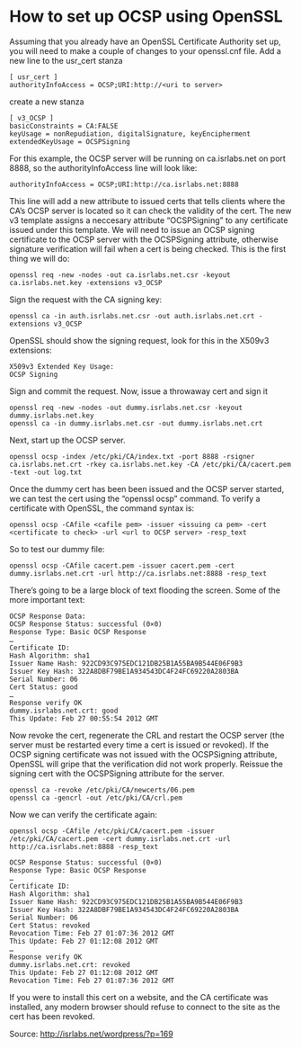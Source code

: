 How to set up OCSP using OpenSSL
================================

Assuming that you already have an OpenSSL Certificate Authority set up, you will need to make a couple of changes to your openssl.cnf file. Add a new line to the usr_cert stanza

	[ usr_cert ]
	authorityInfoAccess = OCSP;URI:http://<uri to server>

create a new stanza

	[ v3_OCSP ]
	basicConstraints = CA:FALSE
	keyUsage = nonRepudiation, digitalSignature, keyEncipherment
	extendedKeyUsage = OCSPSigning

For this example, the OCSP server will be running on ca.isrlabs.net on port 8888, so the authorityInfoAccess line will look like:

	authorityInfoAccess = OCSP;URI:http://ca.isrlabs.net:8888

This line will add a new attribute to issued certs that tells clients where the CA’s OCSP server is located so it can check the validity of the cert. The new v3 template assigns a neccesary attribute “OCSPSigning” to any certificate issued under this template. We will need to issue an OCSP signing certificate to the OCSP server with the OCSPSigning attribute, otherwise signature verification will fail when a cert is being checked. This is the first thing we will do:

	openssl req -new -nodes -out ca.isrlabs.net.csr -keyout ca.isrlabs.net.key -extensions v3_OCSP

Sign the request with the CA signing key:

	openssl ca -in auth.isrlabs.net.csr -out auth.isrlabs.net.crt -extensions v3_OCSP

OpenSSL should show the signing request, look for this in the X509v3 extensions:

	X509v3 Extended Key Usage:
	OCSP Signing

Sign and commit the request. Now, issue a throwaway cert and sign it

	openssl req -new -nodes -out dummy.isrlabs.net.csr -keyout dummy.isrlabs.net.key
	openssl ca -in dummy.isrlabs.net.csr -out dummy.isrlabs.net.crt

Next, start up the OCSP server.

	openssl ocsp -index /etc/pki/CA/index.txt -port 8888 -rsigner ca.isrlabs.net.crt -rkey ca.isrlabs.net.key -CA /etc/pki/CA/cacert.pem -text -out log.txt

Once the dummy cert has been been issued and the OCSP server started, we can test the cert using the “openssl ocsp” command. To verify a certificate with OpenSSL, the command syntax is:

	openssl ocsp -CAfile <cafile pem> -issuer <issuing ca pem> -cert <certificate to check> -url <url to OCSP server> -resp_text

So to test our dummy file:

	openssl ocsp -CAfile cacert.pem -issuer cacert.pem -cert dummy.isrlabs.net.crt -url http://ca.isrlabs.net:8888 -resp_text

There’s going to be a large block of text flooding the screen. Some of the more important text:

	OCSP Response Data:
	OCSP Response Status: successful (0×0)
	Response Type: Basic OCSP Response
	…
	Certificate ID:
	Hash Algorithm: sha1
	Issuer Name Hash: 922CD93C975EDC121DB25B1A55BA9B544E06F9B3
	Issuer Key Hash: 322A8DBF79BE1A934543DC4F24FC69220A2803BA
	Serial Number: 06
	Cert Status: good
	…
	Response verify OK
	dummy.isrlabs.net.crt: good
	This Update: Feb 27 00:55:54 2012 GMT

Now revoke the cert, regenerate the CRL and restart the OCSP server (the server must be restarted every time a cert is issued or revoked). If the OCSP signing certificate was not issued with the OCSPSigning attribute, OpenSSL will gripe that the verification did not work properly. Reissue the signing cert with the OCSPSigning attribute for the server.

	openssl ca -revoke /etc/pki/CA/newcerts/06.pem
	openssl ca -gencrl -out /etc/pki/CA/crl.pem

Now we can verify the certificate again:

	openssl ocsp -CAfile /etc/pki/CA/cacert.pem -issuer /etc/pki/CA/cacert.pem -cert dummy.isrlabs.net.crt -url http://ca.isrlabs.net:8888 -resp_text

	OCSP Response Status: successful (0×0)
	Response Type: Basic OCSP Response
	…
	Certificate ID:
	Hash Algorithm: sha1
	Issuer Name Hash: 922CD93C975EDC121DB25B1A55BA9B544E06F9B3
	Issuer Key Hash: 322A8DBF79BE1A934543DC4F24FC69220A2803BA
	Serial Number: 06
	Cert Status: revoked
	Revocation Time: Feb 27 01:07:36 2012 GMT
	This Update: Feb 27 01:12:08 2012 GMT
	…
	Response verify OK
	dummy.isrlabs.net.crt: revoked
	This Update: Feb 27 01:12:08 2012 GMT
	Revocation Time: Feb 27 01:07:36 2012 GMT

If you were to install this cert on a website, and the CA certificate was installed, any modern browser should refuse to connect to the site as the cert has been revoked.

Source: http://isrlabs.net/wordpress/?p=169